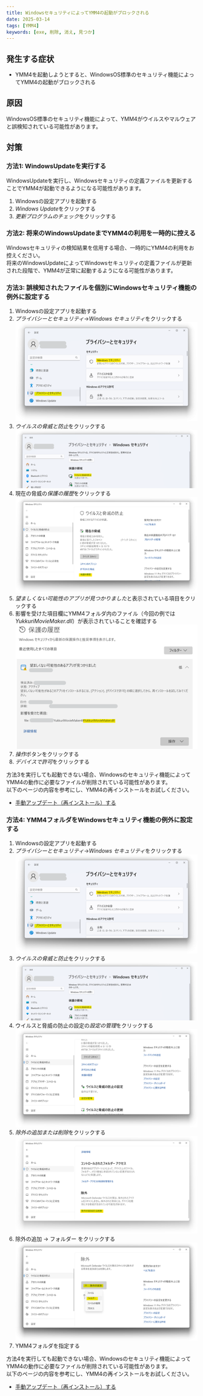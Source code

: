 ```yaml
---
title: WindowsセキュリティによってYMM4の起動がブロックされる
date: 2025-03-14
tags: [YMM4]
keywords: [exe, 削除, 消え, 見つか]
---
```

## 発生する症状
- YMM4を起動しようとすると、WindowsOS標準のセキュリティ機能によってYMM4の起動がブロックされる

## 原因
WindowsOS標準のセキュリティ機能によって、YMM4がウイルスやマルウェアと誤検知されている可能性があります。

## 対策
### 方法1: WindowsUpdateを実行する
WindowsUpdateを実行し、Windowsセキュリティの定義ファイルを更新することでYMM4が起動できるようになる可能性があります。
1. Windowsの設定アプリを起動する
1. *Windows Update*をクリックする
1. *更新プログラムのチェック*をクリックする

### 方法2: 将来のWindowsUpdateまでYMM4の利用を一時的に控える
Windowsセキュリティの検知結果を信用する場合、一時的にYMM4の利用をお控えください。  
将来のWindowsUpdateによってWindowsセキュリティの定義ファイルが更新された段階で、YMM4が正常に起動するようになる可能性があります。  

### 方法3: 誤検知されたファイルを個別にWindowsセキュリティ機能の例外に設定する
1. Windowsの設定アプリを起動する
1. *プライバシーとセキュリティ*→*Windows セキュリティ*をクリックする
![スクリーンショット](WindowsセキュリティによってYMM4の起動がブロックされる_2433.png)
1. *ウイルスの脅威と防止*をクリックする
![スクリーンショット](WindowsセキュリティによってYMM4の起動がブロックされる_1515.png)
1. 現在の脅威の*保護の履歴*をクリックする
![スクリーンショット](WindowsセキュリティによってYMM4の起動がブロックされる_2953.png)
1. *望ましくない可能性のアプリが見つかりました*と表示されている項目をクリックする
1. 影響を受けた項目欄にYMM4フォルダ内のファイル（今回の例では*YukkuriMovieMaker.dll*）が表示されていることを確認する
![スクリーンショット](WindowsセキュリティによってYMM4の起動がブロックされる_4441.png)
1. *操作*ボタンをクリックする
1. *デバイスで許可*をクリックする

方法3を実行しても起動できない場合、Windowsのセキュリティ機能によってYMM4の動作に必要なファイルが削除されている可能性があります。  
以下のページの内容を参考にし、YMM4の再インストールをお試しください。  
- [手動アップデート（再インストール）する](manualupdate.md)

### 方法4: YMM4フォルダをWindowsセキュリティ機能の例外に設定する
1. Windowsの設定アプリを起動する
1. *プライバシーとセキュリティ*→*Windows セキュリティ*をクリックする
![スクリーンショット](WindowsセキュリティによってYMM4の起動がブロックされる_2433.png)
1. *ウイルスの脅威と防止*をクリックする
![スクリーンショット](WindowsセキュリティによってYMM4の起動がブロックされる_1515.png)
1. ウイルスと脅威の防止の設定の*設定の管理*をクリックする
![スクリーンショット](WindowsセキュリティによってYMM4の起動がブロックされる_2837.png)
1. *除外の追加または削除*をクリックする
![スクリーンショット](WindowsセキュリティによってYMM4の起動がブロックされる_2155.png)
1. 除外の追加 → フォルダー をクリックする
![スクリーンショット](WindowsセキュリティによってYMM4の起動がブロックされる_2245.png)
1. YMM4フォルダを指定する

方法4を実行しても起動できない場合、Windowsのセキュリティ機能によってYMM4の動作に必要なファイルが削除されている可能性があります。  
以下のページの内容を参考にし、YMM4の再インストールをお試しください。  
- [手動アップデート（再インストール）する](manualupdate.md)